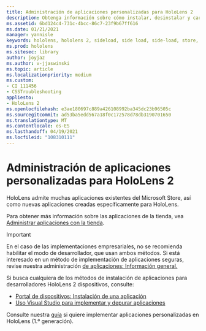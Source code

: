 ```yaml
---
title: Administración de aplicaciones personalizadas para HoloLens 2
description: Obtenga información sobre cómo instalar, desinstalar y cargar aplicaciones holográficas personalizadas en HoloLens 2 dispositivos mediante Portal de dispositivos y Visual Studio.
ms.assetid: 6bd124c4-731c-4bcc-86c7-23f9b67ff616
ms.date: 01/21/2021
manager: yannisle
keywords: hololens, hololens 2, sideload, side load, side-load, store, uwp, app, install
ms.prod: hololens
ms.sitesec: library
author: joyjaz
ms.author: v-jjaswinski
ms.topic: article
ms.localizationpriority: medium
ms.custom:
- CI 111456
- CSSTroubleshooting
appliesto:
- HoloLens 2
ms.openlocfilehash: e3ae180697c889a426108992ba345dc23b96505c
ms.sourcegitcommit: ad53ba5edd567a18f0c172578d78db3190701650
ms.translationtype: MT
ms.contentlocale: es-ES
ms.lasthandoff: 04/19/2021
ms.locfileid: "108310111"
---
```

# <a name="manage-custom-apps-for-hololens-2"></a>Administración de aplicaciones personalizadas para HoloLens 2

HoloLens admite muchas aplicaciones existentes del Microsoft Store, así como nuevas aplicaciones creadas específicamente para HoloLens. 

Para obtener más información sobre las aplicaciones de la tienda, vea [Administrar aplicaciones con la tienda](holographic-store-apps.md).

> [!IMPORTANT]
> En el caso de las implementaciones empresariales, no se recomienda habilitar el modo de desarrollador, que usan ambos métodos. Si está interesado en un método de implementación de aplicaciones seguras, revise nuestra administración [de aplicaciones: Información general.](app-deploy-overview.md)

Si busca cualquiera de los métodos de instalación de aplicaciones para desarrolladores HoloLens 2 dispositivos, consulte:
- [Portal de dispositivos: Instalación de una aplicación](https://docs.microsoft.com/windows/mixed-reality/develop/platform-capabilities-and-apis/using-the-windows-device-portal#installing-an-app)
- [Uso Visual Studio para implementar y depurar aplicaciones](https://docs.microsoft.com/windows/mixed-reality/develop/platform-capabilities-and-apis/using-visual-studio)

Consulte nuestra [guía](holographic-custom-apps.md) si quiere implementar aplicaciones personalizadas en HoloLens (1.ª generación).